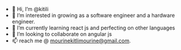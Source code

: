 - 👋 Hi, I’m @kitili
- 👀 I’m interested in growing as a software engineer and a hardware engineer.
- 🌱 I’m currently learning react js and perfecting on other languages
- 💞️ I’m looking to collaborate on angular js
- 📫 reach me @ mourinekitlimourine@gmail.com.

<!---
kitili/kitili is a ✨ special ✨ repository because its `README.md` (this file) appears on your GitHub profile.
You can click the Preview link to take a look at your changes.
--->
